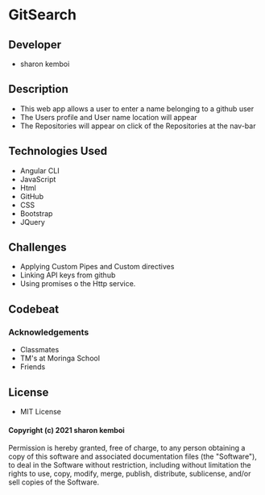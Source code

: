 # GitSearch

## Developer 

* sharon kemboi 
## Description 
* This web app allows a user to enter a name belonging to a github user
* The Users profile and  User name location  will appear
* The Repositories will appear on click of the Repositories at the nav-bar
## Technologies Used 
* Angular CLI
* JavaScript
* Html
* GitHub
* CSS
* Bootstrap
* JQuery

## Challenges 
* Applying Custom Pipes and Custom directives
* Linking API keys from github
* Using promises o the Http service.
## Codebeat

### Acknowledgements 
* Classmates
* TM's at Moringa School
* Friends
## License
 * MIT License
#### Copyright (c) 2021 sharon kemboi

Permission is hereby granted, free of charge, to any person obtaining a copy
of this software and associated documentation files (the "Software"), to deal
in the Software without restriction, including without limitation the rights
to use, copy, modify, merge, publish, distribute, sublicense, and/or sell
copies of the Software.

